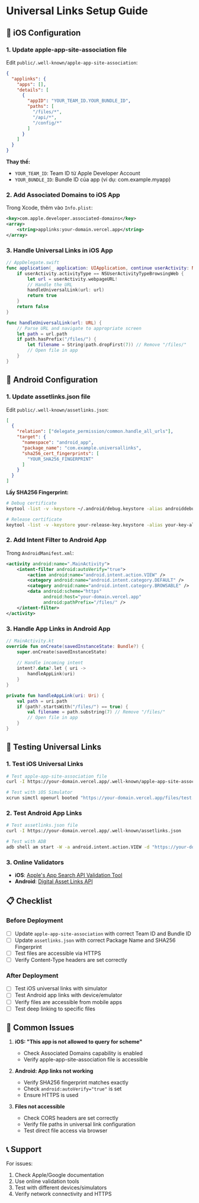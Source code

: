 # Universal Links Setup Guide

## 📱 iOS Configuration

### 1. **Update apple-app-site-association file**

Edit `public/.well-known/apple-app-site-association`:

```json
{
  "applinks": {
    "apps": [],
    "details": [
      {
        "appID": "YOUR_TEAM_ID.YOUR_BUNDLE_ID",
        "paths": [
          "/files/*",
          "/api/*",
          "/config/*"
        ]
      }
    ]
  }
}
```

**Thay thế:**
- `YOUR_TEAM_ID`: Team ID từ Apple Developer Account
- `YOUR_BUNDLE_ID`: Bundle ID của app (ví dụ: com.example.myapp)

### 2. **Add Associated Domains to iOS App**

Trong Xcode, thêm vào `Info.plist`:

```xml
<key>com.apple.developer.associated-domains</key>
<array>
    <string>applinks:your-domain.vercel.app</string>
</array>
```

### 3. **Handle Universal Links in iOS App**

```swift
// AppDelegate.swift
func application(_ application: UIApplication, continue userActivity: NSUserActivity, restorationHandler: @escaping ([UIUserActivityRestoring]?) -> Void) -> Bool {
    if userActivity.activityType == NSUserActivityTypeBrowsingWeb {
        let url = userActivity.webpageURL!
        // Handle the URL
        handleUniversalLink(url: url)
        return true
    }
    return false
}

func handleUniversalLink(url: URL) {
    // Parse URL and navigate to appropriate screen
    let path = url.path
    if path.hasPrefix("/files/") {
        let filename = String(path.dropFirst(7)) // Remove "/files/"
        // Open file in app
    }
}
```

## 🤖 Android Configuration

### 1. **Update assetlinks.json file**

Edit `public/.well-known/assetlinks.json`:

```json
[
  {
    "relation": ["delegate_permission/common.handle_all_urls"],
    "target": {
      "namespace": "android_app",
      "package_name": "com.example.universallinks",
      "sha256_cert_fingerprints": [
        "YOUR_SHA256_FINGERPRINT"
      ]
    }
  }
]
```

**Lấy SHA256 Fingerprint:**
```bash
# Debug certificate
keytool -list -v -keystore ~/.android/debug.keystore -alias androiddebugkey -storepass android -keypass android

# Release certificate
keytool -list -v -keystore your-release-key.keystore -alias your-key-alias
```

### 2. **Add Intent Filter to Android App**

Trong `AndroidManifest.xml`:

```xml
<activity android:name=".MainActivity">
    <intent-filter android:autoVerify="true">
        <action android:name="android.intent.action.VIEW" />
        <category android:name="android.intent.category.DEFAULT" />
        <category android:name="android.intent.category.BROWSABLE" />
        <data android:scheme="https"
              android:host="your-domain.vercel.app"
              android:pathPrefix="/files/" />
    </intent-filter>
</activity>
```

### 3. **Handle App Links in Android App**

```kotlin
// MainActivity.kt
override fun onCreate(savedInstanceState: Bundle?) {
    super.onCreate(savedInstanceState)
    
    // Handle incoming intent
    intent?.data?.let { uri ->
        handleAppLink(uri)
    }
}

private fun handleAppLink(uri: Uri) {
    val path = uri.path
    if (path?.startsWith("/files/") == true) {
        val filename = path.substring(7) // Remove "/files/"
        // Open file in app
    }
}
```

## 🔧 Testing Universal Links

### 1. **Test iOS Universal Links**

```bash
# Test apple-app-site-association file
curl -I https://your-domain.vercel.app/.well-known/apple-app-site-association

# Test with iOS Simulator
xcrun simctl openurl booted "https://your-domain.vercel.app/files/test.json"
```

### 2. **Test Android App Links**

```bash
# Test assetlinks.json file
curl -I https://your-domain.vercel.app/.well-known/assetlinks.json

# Test with ADB
adb shell am start -W -a android.intent.action.VIEW -d "https://your-domain.vercel.app/files/test.json" com.example.universallinks
```

### 3. **Online Validators**

- **iOS**: [Apple's App Search API Validation Tool](https://search.developer.apple.com/appsearch-validation-tool)
- **Android**: [Digital Asset Links API](https://digitalassetlinks.googleapis.com/v1/statements:list?source.web.site=https://your-domain.vercel.app&relation=delegate_permission/common.handle_all_urls)

## 📋 Checklist

### Before Deployment
- [ ] Update `apple-app-site-association` with correct Team ID and Bundle ID
- [ ] Update `assetlinks.json` with correct Package Name and SHA256 Fingerprint
- [ ] Test files are accessible via HTTPS
- [ ] Verify Content-Type headers are set correctly

### After Deployment
- [ ] Test iOS universal links with simulator
- [ ] Test Android app links with device/emulator
- [ ] Verify files are accessible from mobile apps
- [ ] Test deep linking to specific files

## 🚨 Common Issues

1. **iOS: "This app is not allowed to query for scheme"**
   - Check Associated Domains capability is enabled
   - Verify apple-app-site-association file is accessible

2. **Android: App links not working**
   - Verify SHA256 fingerprint matches exactly
   - Check `android:autoVerify="true"` is set
   - Ensure HTTPS is used

3. **Files not accessible**
   - Check CORS headers are set correctly
   - Verify file paths in universal link configuration
   - Test direct file access via browser

## 📞 Support

For issues:
1. Check Apple/Google documentation
2. Use online validation tools
3. Test with different devices/simulators
4. Verify network connectivity and HTTPS
